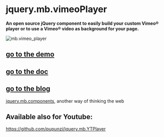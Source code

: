 # jquery.mb.vimeoPlayer

__An open source jQuery component to easily build your custom Vimeo® player or to use a Vimeo® video as background for your page.__

![mb.vimeo_player](https://pupunzi.com/mb.components/mb.vimeo_player/vimeoPlayer.jpg)

## [go to the demo](https://pupunzi.com/mb.components/mb.vimeo_player/demo/index.html)
## [go to the doc](https://github.com/pupunzi/jQuery.mb.vimeo_player/wiki/Documentation)
## [go to the blog](https://pupunzi.open-lab.com/mb-jquery-components/)


[jquery.mb.components](http://pupunzi.com/), another way of thinking the web

## Available also for **Youtube**: 
https://github.com/pupunzi/jquery.mb.YTPlayer
